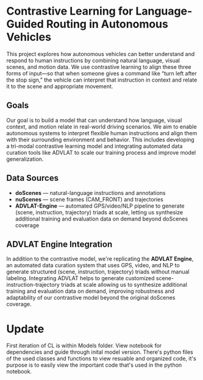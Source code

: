 # Contrastive Learning for Language-Guided Routing in Autonomous Vehicles

This project explores how autonomous vehicles can better understand and respond to human instructions by combining natural language, visual scenes, and motion data. We use contrastive learning to align these three forms of input—so that when someone gives a command like “turn left after the stop sign,” the vehicle can interpret that instruction in context and relate it to the scene and appropriate movement. 

## Goals

Our goal is to build a model that can understand how language, visual context, and motion relate in real-world driving scenarios. We aim to enable autonomous systems to interpret flexible human instructions and align them with their surrounding environment and behavior. This includes developing a tri-modal contrastive learning model and integrating automated data curation tools like ADVLAT to scale our training process and improve model generalization.

## Data Sources

- **doScenes** — natural-language instructions and annotations
- **nuScenes**  — scene frames (CAM_FRONT) and trajectories
- **ADVLAT-Engine** — automated GPS/video/NLP pipeline to generate (scene, instruction, trajectory) triads at scale, letting us synthesize additional training and evaluation data on demand beyond doScenes coverage
  
## ADVLAT Engine Integration

In addition to the contrastive model, we're replicating the **ADVLAT Engine**, an automated data curation system that uses GPS, video, and NLP to generate structured (scene, instruction, trajectory) triads without manual labeling. Integrating ADVLAT helps to generate customized scene-instruction-trajectory triads at scale allowing us to synthesize additional training and evaluation data on demand, improving robustness and adaptability of our contrastive model beyond the original doScenes coverage.

# Update
First iteration of CL is within Models folder. View notebook for dependencies and guide through inital model version. There's python files of the used classes and functions to view resuable and organized code, it's purpose is to easily view the important code that's used in the python notebook.

